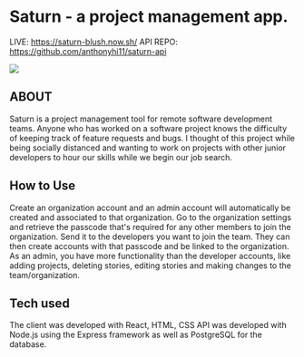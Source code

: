 # Saturn - a project management app.

LIVE: https://saturn-blush.now.sh/
API REPO: https://github.com/anthonyhi11/saturn-api

![](https://gph.is/g/amzWBYQ)

## ABOUT

Saturn is a project management tool for remote software development teams. Anyone who has worked on a software project knows the difficulty of keeping track of feature requests and bugs. I thought of this project while being socially distanced and wanting to work on projects with other junior developers to hour our skills while we begin our job search.

## How to Use

Create an organization account and an admin account will automatically be created and associated to that organization. Go to the organization settings and retrieve the passcode that's required for any other members to join the organization. Send it to the developers you want to join the team. They can then create accounts with that passcode and be linked to the organization. As an admin, you have more functionality than the developer accounts, like adding projects, deleting stories, editing stories and making changes to the team/organization.

## Tech used

The client was developed with React, HTML, CSS
API was developed with Node.js using the Express framework as well as PostgreSQL for the database.
